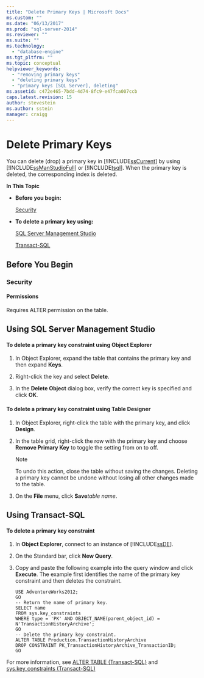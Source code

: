 ```yaml
---
title: "Delete Primary Keys | Microsoft Docs"
ms.custom: ""
ms.date: "06/13/2017"
ms.prod: "sql-server-2014"
ms.reviewer: ""
ms.suite: ""
ms.technology: 
  - "database-engine"
ms.tgt_pltfrm: ""
ms.topic: conceptual
helpviewer_keywords: 
  - "removing primary keys"
  - "deleting primary keys"
  - "primary keys [SQL Server], deleting"
ms.assetid: c472e465-7bdd-4d74-8fc9-e47fca007ccb
caps.latest.revision: 15
author: stevestein
ms.author: sstein
manager: craigg
---
```

# Delete Primary Keys
  You can delete (drop) a primary key in [!INCLUDE[ssCurrent](../../includes/sscurrent-md.md)] by using [!INCLUDE[ssManStudioFull](../../includes/ssmanstudiofull-md.md)] or [!INCLUDE[tsql](../../includes/tsql-md.md)]. When the primary key is deleted, the corresponding index is deleted.  
  
 **In This Topic**  
  
-   **Before you begin:**  
  
     [Security](#Security)  
  
-   **To delete a primary key using:**  
  
     [SQL Server Management Studio](#SSMSProcedure)  
  
     [Transact-SQL](#TsqlProcedure)  
  
##  <a name="BeforeYouBegin"></a> Before You Begin  
  
###  <a name="Security"></a> Security  
  
####  <a name="Permissions"></a> Permissions  
 Requires ALTER permission on the table.  
  
##  <a name="SSMSProcedure"></a> Using SQL Server Management Studio  
  
#### To delete a primary key constraint using Object Explorer  
  
1.  In Object Explorer, expand the table that contains the primary key and then expand **Keys**.  
  
2.  Right-click the key and select **Delete**.  
  
3.  In the **Delete Object** dialog box, verify the correct key is specified and click **OK**.  
  
#### To delete a primary key constraint using Table Designer  
  
1.  In Object Explorer, right-click the table with the primary key, and click **Design**.  
  
2.  In the table grid, right-click the row with the primary key and choose **Remove Primary Key** to toggle the setting from on to off.  
  
    > [!NOTE]  
    >  To undo this action, close the table without saving the changes. Deleting a primary key cannot be undone without losing all other changes made to the table.  
  
3.  On the **File** menu, click **Save***table name*.  
  
##  <a name="TsqlProcedure"></a> Using Transact-SQL  
  
#### To delete a primary key constraint  
  
1.  In **Object Explorer**, connect to an instance of [!INCLUDE[ssDE](../../includes/ssde-md.md)].  
  
2.  On the Standard bar, click **New Query**.  
  
3.  Copy and paste the following example into the query window and click **Execute**. The example first identifies the name of the primary key constraint and then deletes the constraint.  
  
    ```  
    USE AdventureWorks2012;  
    GO  
    -- Return the name of primary key.  
    SELECT name  
    FROM sys.key_constraints  
    WHERE type = 'PK' AND OBJECT_NAME(parent_object_id) = N'TransactionHistoryArchive';  
    GO  
    -- Delete the primary key constraint.  
    ALTER TABLE Production.TransactionHistoryArchive  
    DROP CONSTRAINT PK_TransactionHistoryArchive_TransactionID;   
    GO  
    ```  
  
 For more information, see [ALTER TABLE &#40;Transact-SQL&#41;](/sql/t-sql/statements/alter-table-transact-sql) and [sys.key_constraints &#40;Transact-SQL&#41;](/sql/relational-databases/system-catalog-views/sys-key-constraints-transact-sql)  
  
###  <a name="TsqlExample"></a>  
